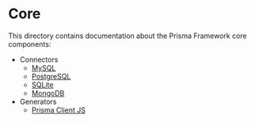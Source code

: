# Core

This directory contains documentation about the Prisma Framework core components:

- Connectors
  - [MySQL](./connectors/mysql.md)
  - [PostgreSQL](./connectors/postgresql.md)
  - [SQLite](./connectors/sqlite.md)
  - [MongoDB](./connectors/mongo.md)
- Generators
  - [Prisma Client JS](./generators/prisma-client-js.md)